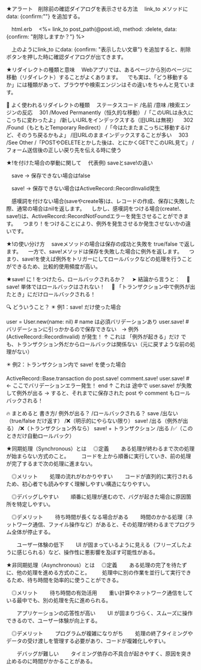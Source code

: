 ★アラート　削除前の確認ダイアログを表示させる方法
　link_to メソッドにdata: {confirm:""} を追加する。

　html.erb
　<%= link_to post_path(@post.id), method: :delete, data: {confirm: "削除しますか？"} %>

　上のようにlink_to にdata: {confirm: "表示したい文章"} を追加すると、削除ボタンを押した時に確認ダイアログが出てきます。


★リダイレクトの種類と意味
　Webアプリでは、あるページから別のページに移動（リダイレクト）することがよくあります。
　でも実は、「どう移動するか」には種類があって、ブラウザや検索エンジンはその違いをちゃんと見ています。

🔄 よく使われるリダイレクトの種類
　ステータスコード	/名前	/意味	/検索エンジンの反応
　301	/Moved Permanently（恒久的な移動）	/「このURLは永久にこっちに変わったよ」	/新しいURLをインデックスする（旧URLは無視）
　302	/Found（もともとTemporary Redirect）	/「今はたまたまこっちに移動するけど、そのうち戻るかもよ」	/旧URLのままインデックスすることが多い
　303	/See Other	/「POSTやDELETEとかした後は、とにかくGETでこのURL見て」	/フォーム送信後の正しい戻り先を伝える時に使う


★!を付けた場合の挙動に関して
　代表例) saveとsave!の違い

　save -> 保存できない場合はfalse

　save! -> 保存できない場合はActiveRecord::RecordInvalid発生

　感嘆詞を付けない場合(saveやcreate等)は、レコードの作成、保存に失敗した際、通常の場合はnilを返します。
　しかし、感嘆詞をつける場合(create!、save!)は、ActiveRecord::RecordNotFoundエラーを発生させることができます。
　つまり！をつけることにより、例外を発生させるか発生させないかの違いです。

★!の使い分け方
　saveメソッドの場合は保存の成功と失敗を true/false で返します。
　一方で、save!メソッドは保存を失敗した場合に例外を返します。
　つまり、save!を使えば例外をトリガーにしてロールバックなどの処理を行うことができるため、比較的使用頻度が高い。

★save! に ! をつけたら、ロールバックされるか？
　➤ 結論から言うと：
　🔸 save! 単体ではロールバックはされない！
　🔸 「トランザクション中で例外が出たとき」にだけロールバックされる！

🔍 どういうこと？
✴️ 例1：save! だけ使った場合

user = User.new(name: nil) # name は必須バリデーションあり
user.save! # バリデーションに引っかかるので保存できない　→ 例外 (ActiveRecord::RecordInvalid) が発生！
↑ これは 「例外が起きる」だけ
でも、トランザクション外だからロールバックは関係ない（元に戻すような前の処理がない）

✴️ 例2：トランザクション内で save! を使った場合

ActiveRecord::Base.transaction do
  post.save!
  comment.save!
  user.save! # ← ここでバリデーションエラー発生！
end
↑ これは 途中で user.save! が失敗して例外が出る
→ すると、それまでに保存された post や comment もロールバックされる！

🔥 まとめると
書き方/	例外が出る？	/ロールバックされる？
save	/出ない（true/false だけ返す）	/❌（明示的にやらない限り）
save!	/出る（例外が出る）	/❌（トランザクション外なら）
save! + トランザクション	/出る	/✅（このときだけ自動ロールバック）


★同期処理（Synchronous）とは
　◎定義
　　ある処理が終わるまで次の処理が始まらない方式のこと。
　　コードを上から順番に実行していき、前の処理が完了するまで次の処理に進まない。

　◎メリット
　　処理の流れがわかりやすい
　　コードが直列的に実行されるため、初心者でも読みやすく理解しやすい構造になりやすい。

　◎デバッグしやすい
　　順番に処理が進むので、バグが起きた場合に原因箇所を特定しやすい。

　◎デメリット
　　待ち時間が長くなる場合がある
　　時間のかかる処理（ネットワーク通信、ファイル操作など）があると、その処理が終わるまでプログラム全体が停止する。

　　ユーザー体験の低下
　　UI が固まっているように見える（フリーズしたように感じられる）など、操作性に悪影響を及ぼす可能性がある。


★非同期処理（Asynchronous）とは
　◎定義
　　ある処理の完了を待たずに、他の処理を進める方式のこと。
　　処理中に別の作業を並行して実行できるため、待ち時間を効率的に使うことができる。

　◎メリット
　　待ち時間の有効活用
　　重い計算やネットワーク通信をしている最中でも、別の処理を先に進められる。

　　アプリケーションの応答性が高い
　　UI が固まりづらく、スムーズに操作できるので、ユーザー体験が向上する。

　◎デメリット
　　プログラムが複雑になりがち
　　処理の終了タイミングやデータの受け渡しを管理する必要があり、コードが複雑化しやすい。

　　デバッグが難しい
　　タイミング依存の不具合が起きやすく、原因を突き止めるのに時間がかかることがある。
